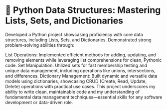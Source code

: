 # 🐍 Python Data Structures: Mastering Lists, Sets, and Dictionaries

Developed a Python project showcasing proficiency with core data structures, including Lists, Sets, and Dictionaries. Demonstrated strong problem-solving abilities through:

List Operations: Implemented efficient methods for adding, updating, and removing elements while leveraging list comprehensions for clean, Pythonic code.
Set Manipulation: Utilized sets for fast membership testing and unique data management, including operations like unions, intersections, and differences.
Dictionary Management: Built dynamic and versatile data models using dictionaries, showcasing CRUD (Create, Read, Update, Delete) operations with practical use cases.
This project underscores my ability to write clean, maintainable code and my understanding of fundamental data management techniques—essential skills for any software development or data-driven role.
